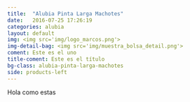 ```yaml
---
title:  "Alubia Pinta Larga Machotes"
date:   2016-07-25 17:26:19
categories: alubia
layout: default
img: <img src='img/logo_marcos.png'>
img-detail-bag: <img src='img/muestra_bolsa_detail.png'>
coment: Este es el uno
title-coment: Este es el título
bg-class: alubia-pinta-larga-machotes 
side: products-left
---
```


Hola como estas